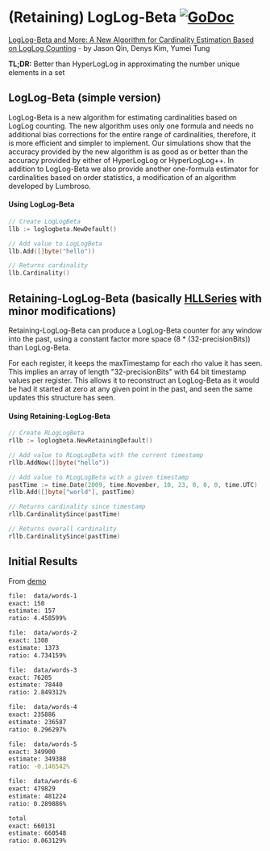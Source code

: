# (Retaining) LogLog-Beta [![GoDoc](https://godoc.org/github.com/seiflotfy/loglogbeta?status.svg)](https://godoc.org/github.com/seiflotfy/loglogbeta)

[LogLog-Beta and More: A New Algorithm for Cardinality Estimation Based on LogLog Counting](https://arxiv.org/pdf/1612.02284.pdf) -
by Jason Qin, Denys Kim, Yumei Tung

**TL;DR:**
Better than HyperLogLog in approximating the number unique elements in a set

## LogLog-Beta (simple version)

LogLog-Beta is a new algorithm for estimating cardinalities based on LogLog counting. The new algorithm uses only one formula and needs no additional bias corrections for the entire range of cardinalities, therefore, it is more efficient and simpler to implement. Our simulations show that the accuracy provided by the new algorithm is as good as or better than the accuracy provided by either of HyperLogLog or HyperLogLog++. In addition to LogLog-Beta we also provide another one-formula estimator for cardinalities based on order statistics, a modification of an algorithm developed by Lumbroso.

#### Using LogLog-Beta

```go
// Create LogLogBeta
llb := loglogbeta.NewDefault()

// Add value to LogLogBeta
llb.Add([]byte("hello"))

// Returns cardinality
llb.Cardinality()
```

## Retaining-LogLog-Beta (basically [HLLSeries](https://static.javadoc.io/com.twitter/algebird-core_2.11/0.12.3/index.html#com.twitter.algebird.HLLSeries) with minor modifications)

Retaining-LogLog-Beta can produce a LogLog-Beta counter for any window into the past, using a constant factor more space (8 * (32-precisionBits)) than LogLog-Beta.

For each register, it keeps the maxTimestamp for each rho value it has seen. This implies an array of length "32-precisionBits" with 64 bit timestamp values per register.
This allows it to reconstruct an LogLog-Beta as it would be had it started at zero at any given point in the past, and seen the same updates this structure has seen.

#### Using Retaining-LogLog-Beta

```go
// Create RLogLogBeta
rllb := loglogbeta.NewRetainingDefault()

// Add value to RLogLogBeta with the current timestamp
rllb.AddNow([]byte("hello"))

// Add value to RLogLogBeta with a given timestamp
pastTime := time.Date(2009, time.November, 10, 23, 0, 0, 0, time.UTC)
rllb.Add([]byte["world"], pastTime)

// Returns cardinality since timestamp
rllb.CardinalitySince(pastTime)

// Returns overall cardinality
rllb.CardinalitySince(pastTime)
```


## Initial Results

From [demo](llbdemo/main.go)

```bash
file:  data/words-1
exact: 150
estimate: 157
ratio: 4.458599%

file:  data/words-2
exact: 1308
estimate: 1373
ratio: 4.734159%

file:  data/words-3
exact: 76205
estimate: 78440
ratio: 2.849312%

file:  data/words-4
exact: 235886
estimate: 236587
ratio: 0.296297%

file:  data/words-5
exact: 349900
estimate: 349388
ratio: -0.146542%

file:  data/words-6
exact: 479829
estimate: 481224
ratio: 0.289886%

total
exact: 660131
estimate: 660548
ratio: 0.063129%
 ```

